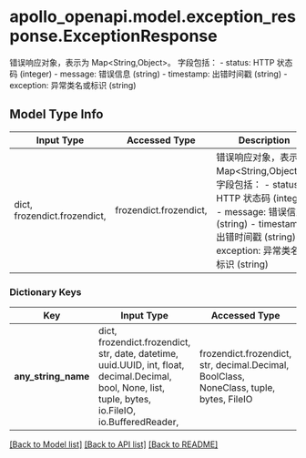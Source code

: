 # apollo_openapi.model.exception_response.ExceptionResponse

错误响应对象，表示为 Map<String,Object>。 字段包括： - status: HTTP 状态码 (integer) - message: 错误信息 (string) - timestamp: 出错时间戳 (string) - exception: 异常类名或标识 (string)

## Model Type Info
Input Type | Accessed Type | Description | Notes
------------ | ------------- | ------------- | -------------
dict, frozendict.frozendict,  | frozendict.frozendict,  | 错误响应对象，表示为 Map&lt;String,Object&gt;。 字段包括： - status: HTTP 状态码 (integer) - message: 错误信息 (string) - timestamp: 出错时间戳 (string) - exception: 异常类名或标识 (string)  |

### Dictionary Keys
Key | Input Type | Accessed Type | Description | Notes
------------ | ------------- | ------------- | ------------- | -------------
**any_string_name** | dict, frozendict.frozendict, str, date, datetime, uuid.UUID, int, float, decimal.Decimal, bool, None, list, tuple, bytes, io.FileIO, io.BufferedReader,  | frozendict.frozendict, str, decimal.Decimal, BoolClass, NoneClass, tuple, bytes, FileIO | any string name can be used but the value must be the correct type | [optional]

[[Back to Model list]](../../README.md#documentation-for-models) [[Back to API list]](../../README.md#documentation-for-api-endpoints) [[Back to README]](../../README.md)
